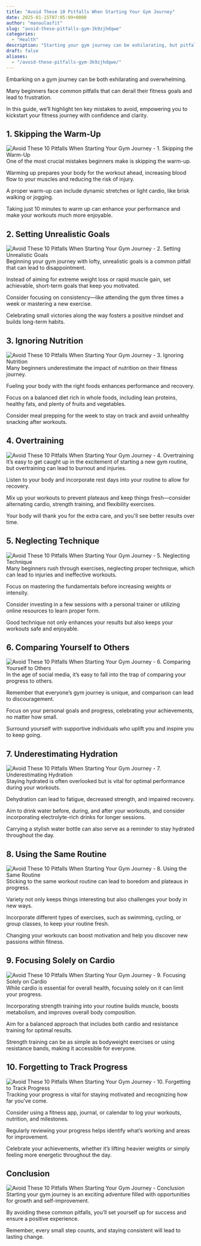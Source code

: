 ```yaml
---
title: "Avoid These 10 Pitfalls When Starting Your Gym Journey"
date: 2025-01-15T07:05:09+0000
author: "manoulasfit"
slug: "avoid-these-pitfalls-gym-3k9zjhdqwe"
categories:
  - "Health"
description: "Starting your gym journey can be exhilarating, but pitfalls lurk around every corner! From unrealistic goals to neglecting nutrition, each misstep can derail your progress. Discover the top 10 mistakes to avoid and set yourself up for success, ensuring your fitness journey is both rewarding and sustainable. Don’t let these traps hold you back!"
draft: false
aliases:
  - "/avoid-these-pitfalls-gym-3k9zjhdqwe/"
---
```

Embarking on a gym journey can be both exhilarating and overwhelming. 

Many beginners face common pitfalls that can derail their fitness goals and lead to frustration. 

In this guide, we’ll highlight ten key mistakes to avoid, empowering you to kickstart your fitness journey with confidence and clarity.

## 1. Skipping the Warm-Up
![Avoid These 10 Pitfalls When Starting Your Gym Journey - 1. Skipping the Warm-Up](/Avoid-These-10-Pitfalls-When-Starting-Your-Gym-Journey-1.-Skipping-the-Warm-Up.webp)One of the most crucial mistakes beginners make is skipping the warm-up. 

Warming up prepares your body for the workout ahead, increasing blood flow to your muscles and reducing the risk of injury. 

A proper warm-up can include dynamic stretches or light cardio, like brisk walking or jogging. 

Taking just 10 minutes to warm up can enhance your performance and make your workouts much more enjoyable.

## 2. Setting Unrealistic Goals
![Avoid These 10 Pitfalls When Starting Your Gym Journey - 2. Setting Unrealistic Goals](/Avoid-These-10-Pitfalls-When-Starting-Your-Gym-Journey-2.-Setting-Unrealistic-Goals.webp)Beginning your gym journey with lofty, unrealistic goals is a common pitfall that can lead to disappointment. 

Instead of aiming for extreme weight loss or rapid muscle gain, set achievable, short-term goals that keep you motivated. 

Consider focusing on consistency—like attending the gym three times a week or mastering a new exercise. 

Celebrating small victories along the way fosters a positive mindset and builds long-term habits.

## 3. Ignoring Nutrition
![Avoid These 10 Pitfalls When Starting Your Gym Journey - 3. Ignoring Nutrition](/Avoid-These-10-Pitfalls-When-Starting-Your-Gym-Journey-3.-Ignoring-Nutrition.webp)Many beginners underestimate the impact of nutrition on their fitness journey. 

Fueling your body with the right foods enhances performance and recovery. 

Focus on a balanced diet rich in whole foods, including lean proteins, healthy fats, and plenty of fruits and vegetables. 

Consider meal prepping for the week to stay on track and avoid unhealthy snacking after workouts.

## 4. Overtraining
![Avoid These 10 Pitfalls When Starting Your Gym Journey - 4. Overtraining](/Avoid-These-10-Pitfalls-When-Starting-Your-Gym-Journey-4.-Overtraining.webp)It’s easy to get caught up in the excitement of starting a new gym routine, but overtraining can lead to burnout and injuries. 

Listen to your body and incorporate rest days into your routine to allow for recovery. 

Mix up your workouts to prevent plateaus and keep things fresh—consider alternating cardio, strength training, and flexibility exercises. 

Your body will thank you for the extra care, and you'll see better results over time.

## 5. Neglecting Technique
![Avoid These 10 Pitfalls When Starting Your Gym Journey - 5. Neglecting Technique](/Avoid-These-10-Pitfalls-When-Starting-Your-Gym-Journey-5.-Neglecting-Technique.webp)Many beginners rush through exercises, neglecting proper technique, which can lead to injuries and ineffective workouts. 

Focus on mastering the fundamentals before increasing weights or intensity. 

Consider investing in a few sessions with a personal trainer or utilizing online resources to learn proper form. 

Good technique not only enhances your results but also keeps your workouts safe and enjoyable.

## 6. Comparing Yourself to Others
![Avoid These 10 Pitfalls When Starting Your Gym Journey - 6. Comparing Yourself to Others](/Avoid-These-10-Pitfalls-When-Starting-Your-Gym-Journey-6.-Comparing-Yourself-to-Others.webp)In the age of social media, it’s easy to fall into the trap of comparing your progress to others. 

Remember that everyone’s gym journey is unique, and comparison can lead to discouragement. 

Focus on your personal goals and progress, celebrating your achievements, no matter how small. 

Surround yourself with supportive individuals who uplift you and inspire you to keep going.

## 7. Underestimating Hydration
![Avoid These 10 Pitfalls When Starting Your Gym Journey - 7. Underestimating Hydration](/Avoid-These-10-Pitfalls-When-Starting-Your-Gym-Journey-7.-Underestimating-Hydration.webp)Staying hydrated is often overlooked but is vital for optimal performance during your workouts. 

Dehydration can lead to fatigue, decreased strength, and impaired recovery. 

Aim to drink water before, during, and after your workouts, and consider incorporating electrolyte-rich drinks for longer sessions. 

Carrying a stylish water bottle can also serve as a reminder to stay hydrated throughout the day.

## 8. Using the Same Routine
![Avoid These 10 Pitfalls When Starting Your Gym Journey - 8. Using the Same Routine](/Avoid-These-10-Pitfalls-When-Starting-Your-Gym-Journey-8.-Using-the-Same-Routine.webp)Sticking to the same workout routine can lead to boredom and plateaus in progress. 

Variety not only keeps things interesting but also challenges your body in new ways. 

Incorporate different types of exercises, such as swimming, cycling, or group classes, to keep your routine fresh. 

Changing your workouts can boost motivation and help you discover new passions within fitness.

## 9. Focusing Solely on Cardio
![Avoid These 10 Pitfalls When Starting Your Gym Journey - 9. Focusing Solely on Cardio](/Avoid-These-10-Pitfalls-When-Starting-Your-Gym-Journey-9.-Focusing-Solely-on-Cardio.webp)While cardio is essential for overall health, focusing solely on it can limit your progress. 

Incorporating strength training into your routine builds muscle, boosts metabolism, and improves overall body composition. 

Aim for a balanced approach that includes both cardio and resistance training for optimal results. 

Strength training can be as simple as bodyweight exercises or using resistance bands, making it accessible for everyone.

## 10. Forgetting to Track Progress
![Avoid These 10 Pitfalls When Starting Your Gym Journey - 10. Forgetting to Track Progress](/Avoid-These-10-Pitfalls-When-Starting-Your-Gym-Journey-10.-Forgetting-to-Track-Progress.webp)Tracking your progress is vital for staying motivated and recognizing how far you’ve come. 

Consider using a fitness app, journal, or calendar to log your workouts, nutrition, and milestones. 

Regularly reviewing your progress helps identify what’s working and areas for improvement. 

Celebrate your achievements, whether it’s lifting heavier weights or simply feeling more energetic throughout the day.

## Conclusion
![Avoid These 10 Pitfalls When Starting Your Gym Journey - Conclusion](/Avoid-These-10-Pitfalls-When-Starting-Your-Gym-Journey-Conclusion.webp)Starting your gym journey is an exciting adventure filled with opportunities for growth and self-improvement. 

By avoiding these common pitfalls, you’ll set yourself up for success and ensure a positive experience. 

Remember, every small step counts, and staying consistent will lead to lasting change.